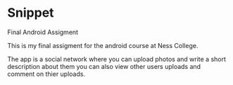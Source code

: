 # Snippet
Final Android Assigment

This is my final assigment for the android course at Ness College.

The app is a social network where you can upload photos and write a short description about them you can also view other users uploads 
and comment on thier uploads.


